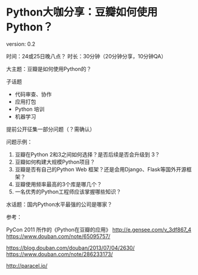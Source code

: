 # Python大咖分享：豆瓣如何使用Python？

version: 0.2

时间：24或25日晚八点？
时长：30分钟（20分钟分享，10分钟QA）

大主题：豆瓣是如何使用Python的？

子话题

- 代码审查、协作
- 应用打包
- Python 培训
- 机器学习

提前公开征集一部分问题（？需确认）

问题示例：

1. 豆瓣在Python 2和3之间如何选择？是否后续是否会升级到 3？
2. 豆瓣如何构建大规模Python项目？
3. 豆瓣是否有自己的Python  Web 框架？还是会用Django、Flask等国外开源框架？
4. 豆瓣使用频率最高的3个库是哪几个？
5. 一名优秀的Python工程师应该掌握哪些知识？

水话题：国内Python水平最强的公司是哪家？

参考：

PyCon 2011 所作的《Python在豆瓣的应用》
http://e.gensee.com/v_3df867_4
https://www.douban.com/note/65095757/

https://blog.douban.com/douban/2013/07/04/2630/
https://www.douban.com/note/286233173/

http://paracel.io/
